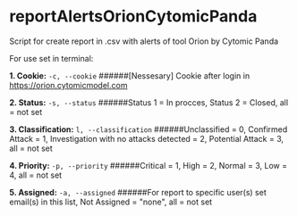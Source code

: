 # reportAlertsOrionCytomicPanda
Script for create report in .csv with alerts of tool Orion by Cytomic Panda

For use set in terminal:

**1. Cookie:**
   ```-c, --cookie```
   ######[Nessesary] Cookie after login in https://orion.cytomicmodel.com
   
**2. Status:**
   ```-s, --status```
   ######Status 1 = In procces, Status 2 = Closed, all = not set
   
**3. Classification:**
   ```l, --classification```
   ######Unclassified = 0, Confirmed Attack = 1, Investigation with no attacks detected = 2, Potential Attack = 3, all = not set
  
**4. Priority:**
   ```-p, --priority```
   ######Critical = 1, High = 2, Normal = 3, Low = 4, all = not set

**5. Assigned:**
   ```-a, --assigned```
   ######For report to specific user(s) set email(s) in this list, Not Assigned = "none", all = not set
